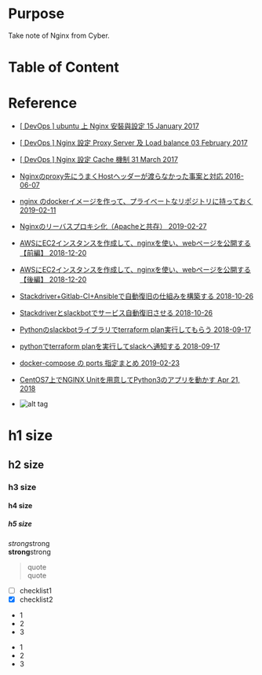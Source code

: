# Purpose
Take note of Nginx from Cyber.

# Table of Content



# Reference
* [[ DevOps ] ubuntu 上 Nginx 安裝與設定 15 January 2017](https://oranwind.org/-node-js-ubuntu-shang-nginx-an-zhuang-yu-she-ding/)
* [[ DevOps ] Nginx 設定 Proxy Server 及 Load balance 03 February 2017](https://oranwind.org/-devops-ubuntu-shang-nginx-an-zhuang-yu-she-ding/)
* [[ DevOps ] Nginx 設定 Cache 機制 31 March 2017](https://oranwind.org/-devops-nginx-she-ding-cache-ji-zhi/)
* [Nginxのproxy先にうまくHostヘッダーが渡らなかった事案と対応 2016-06-07](https://qiita.com/toritori0318/items/fd05ac8805e34749ef75)
* [nginx のdockerイメージを作って、プライベートなリポジトリに持っておく 2019-02-11](https://qiita.com/renave/items/447141ac32f00affd873)
* [Nginxのリーバスプロキシ化（Apacheと共存） 2019-02-27](https://qiita.com/mike-ayumu/items/5f255bab07606759a8e5)
* [AWSにEC2インスタンスを作成して、nginxを使い、webページを公開する【前編】 2018-12-20](https://qiita.com/ume1126/items/09e7cfc58ba003618bf9)
* [AWSにEC2インスタンスを作成して、nginxを使い、webページを公開する【後編】 2018-12-20](https://qiita.com/ume1126/items/7cef8cb2c19959d25cb5)

* [Stackdriver+Gitlab-CI+Ansibleで自動復旧の仕組みを構築する 2018-10-26](https://qiita.com/HirokiSakonju/items/7f0084ad9a7df777de95)
* [Stackdriverとslackbotでサービス自動復旧させる 2018-10-26](https://qiita.com/andromeda/items/fcb2ea02e9bb32e329e4)
* [Pythonのslackbotライブラリでterraform plan実行してもらう 2018-09-17](https://qiita.com/andromeda/items/d68a0c36667cc802987c)
* [pythonでterraform planを実行してslackへ通知する 2018-09-17](https://qiita.com/andromeda/items/b07ae280270d4e0c4709)

* [docker-compose の ports 指定まとめ 2019-02-23](https://qiita.com/tksugimoto/items/23fcce1b067661e8aa46)

* [CentOS7上でNGINX Unitを用意してPython3のアプリを動かす Apr 21, 2018](https://qiita.com/0141KoppePan/items/55df3be35af3e9786e31)


* []()
![alt tag]()

# h1 size

## h2 size

### h3 size

#### h4 size

##### h5 size

*strong*strong  
**strong**strong  

> quote  
> quote

- [ ] checklist1
- [x] checklist2

* 1
* 2
* 3

- 1
- 2
- 3
